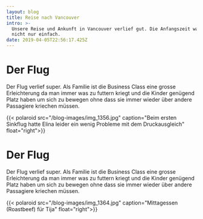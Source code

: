 ```yaml
---
layout: blog
title: Reise nach Vancouver
intro: >-
  Unsere Reise und Ankunft in Vancouver verlief gut. Die Anfangszeit war aber
  nicht nur einfach.
date: 2019-04-05T22:56:17.425Z
---
```

# Der Flug

Der Flug verlief super. Als Familie ist die Business Class eine grosse Erleichterung da man immer was zu futtern kriegt und die Kinder genügend Platz haben um sich zu bewegen ohne dass sie immer wieder über andere Passagiere kriechen müssen.

{{< polaroid src="/blog-images/img_1356.jpg" caption="Beim ersten Sinkflug hatte Elina leider ein wenig Probleme mit dem Druckausgleich" float="right">}}

# Der Flug

Der Flug verlief super. Als Familie ist die Business Class eine grosse Erleichterung da man immer was zu futtern kriegt und die Kinder genügend Platz haben um sich zu bewegen ohne dass sie immer wieder über andere Passagiere kriechen müssen.

{{< polaroid src="/blog-images/img_1364.jpg" caption="Mittagessen (Roastbeef) für Tija" float="right">}}
